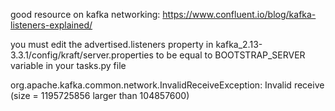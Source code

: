 good resource on kafka networking: https://www.confluent.io/blog/kafka-listeners-explained/

you must edit the advertised.listeners property in kafka_2.13-3.3.1/config/kraft/server.properties to be
equal to BOOTSTRAP_SERVER variable in your tasks.py file

org.apache.kafka.common.network.InvalidReceiveException: Invalid receive (size = 1195725856 larger than 104857600)